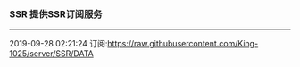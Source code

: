 ### SSR 提供SSR订阅服务
---
2019-09-28 02:21:24 订阅:https://raw.githubusercontent.com/King-1025/server/SSR/DATA
